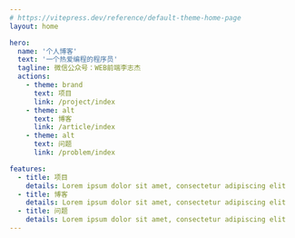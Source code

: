 ```yaml
---
# https://vitepress.dev/reference/default-theme-home-page
layout: home

hero:
  name: '个人博客'
  text: '一个热爱编程的程序员'
  tagline: 微信公众号：WEB前端李志杰
  actions:
    - theme: brand
      text: 项目
      link: /project/index
    - theme: alt
      text: 博客
      link: /article/index
    - theme: alt
      text: 问题
      link: /problem/index

features:
  - title: 项目
    details: Lorem ipsum dolor sit amet, consectetur adipiscing elit
  - title: 博客
    details: Lorem ipsum dolor sit amet, consectetur adipiscing elit
  - title: 问题
    details: Lorem ipsum dolor sit amet, consectetur adipiscing elit
---
```

